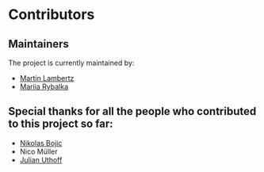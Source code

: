 # Contributors

## Maintainers

The project is currently maintained by:

- [Martin Lambertz](https://github.com/0x4d4c)
- [Mariia Rybalka](https://github.com/mari-mari)

## Special thanks for all the people who contributed to this project so far:

- [Nikolas Bojic](https://github.com/NBojic)
- Nico Müller
- [Julian Uthoff](https://github.com/JRQubi)
